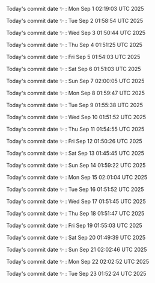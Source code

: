 Today's commit date ✨ : Mon Sep 1 02:19:03 UTC 2025 

Today's commit date ✨ : Tue Sep 2 01:58:54 UTC 2025 

Today's commit date ✨ : Wed Sep 3 01:50:44 UTC 2025 

Today's commit date ✨ : Thu Sep 4 01:51:25 UTC 2025 

Today's commit date ✨ : Fri Sep 5 01:54:03 UTC 2025 

Today's commit date ✨ : Sat Sep 6 01:51:03 UTC 2025 

Today's commit date ✨ : Sun Sep 7 02:00:05 UTC 2025 

Today's commit date ✨ : Mon Sep 8 01:59:47 UTC 2025 

Today's commit date ✨ : Tue Sep 9 01:55:38 UTC 2025 

Today's commit date ✨ : Wed Sep 10 01:51:52 UTC 2025 

Today's commit date ✨ : Thu Sep 11 01:54:55 UTC 2025 

Today's commit date ✨ : Fri Sep 12 01:50:26 UTC 2025 

Today's commit date ✨ : Sat Sep 13 01:45:45 UTC 2025 

Today's commit date ✨ : Sun Sep 14 01:59:22 UTC 2025 

Today's commit date ✨ : Mon Sep 15 02:01:04 UTC 2025 

Today's commit date ✨ : Tue Sep 16 01:51:52 UTC 2025 

Today's commit date ✨ : Wed Sep 17 01:51:45 UTC 2025 

Today's commit date ✨ : Thu Sep 18 01:51:47 UTC 2025 

Today's commit date ✨ : Fri Sep 19 01:55:03 UTC 2025 

Today's commit date ✨ : Sat Sep 20 01:49:39 UTC 2025 

Today's commit date ✨ : Sun Sep 21 02:02:46 UTC 2025 

Today's commit date ✨ : Mon Sep 22 02:02:52 UTC 2025 

Today's commit date ✨ : Tue Sep 23 01:52:24 UTC 2025 

